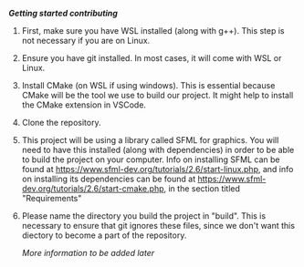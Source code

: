 ***Getting started contributing***

1. First, make sure you have WSL installed (along with g++). This step is not necessary if you are on Linux.
2. Ensure you have git installed. In most cases, it will come with WSL or Linux.
3. Install CMake (on WSL if using windows). This is essential because CMake will be the tool we use to build our project. It might help to install the CMake extension in VSCode.
4. Clone the repository. 
5. This project will be using a library called SFML for graphics. You will need to have this installed (along with dependencies) in order to be able to build the project on your computer. Info on installing SFML can be found at https://www.sfml-dev.org/tutorials/2.6/start-linux.php, and info on installing its dependencies can be found at https://www.sfml-dev.org/tutorials/2.6/start-cmake.php, in the section titled "Requirements"
6. Please name the directory you build the project in "build". This is necessary to ensure that git ignores these files, since we don't want this diectory to become a part of the repository. 

   *More information to be added later*
